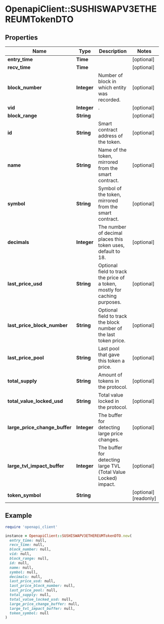 # OpenapiClient::SUSHISWAPV3ETHEREUMTokenDTO

## Properties

| Name | Type | Description | Notes |
| ---- | ---- | ----------- | ----- |
| **entry_time** | **Time** |  | [optional] |
| **recv_time** | **Time** |  | [optional] |
| **block_number** | **Integer** | Number of block in which entity was recorded. | [optional] |
| **vid** | **Integer** | . | [optional] |
| **block_range** | **String** |  | [optional] |
| **id** | **String** | Smart contract address of the token. | [optional] |
| **name** | **String** | Name of the token, mirrored from the smart contract. | [optional] |
| **symbol** | **String** | Symbol of the token, mirrored from the smart contract. | [optional] |
| **decimals** | **Integer** | The number of decimal places this token uses, default to 18. | [optional] |
| **last_price_usd** | **String** | Optional field to track the price of a token, mostly for caching purposes. | [optional] |
| **last_price_block_number** | **String** | Optional field to track the block number of the last token price. | [optional] |
| **last_price_pool** | **String** | Last pool that gave this token a price. | [optional] |
| **total_supply** | **String** | Amount of tokens in the protocol. | [optional] |
| **total_value_locked_usd** | **String** | Total value locked in the protocol. | [optional] |
| **large_price_change_buffer** | **Integer** | The buffer for detecting large price changes. | [optional] |
| **large_tvl_impact_buffer** | **Integer** | The buffer for detecting large TVL (Total Value Locked) impact. | [optional] |
| **token_symbol** | **String** |  | [optional][readonly] |

## Example

```ruby
require 'openapi_client'

instance = OpenapiClient::SUSHISWAPV3ETHEREUMTokenDTO.new(
  entry_time: null,
  recv_time: null,
  block_number: null,
  vid: null,
  block_range: null,
  id: null,
  name: null,
  symbol: null,
  decimals: null,
  last_price_usd: null,
  last_price_block_number: null,
  last_price_pool: null,
  total_supply: null,
  total_value_locked_usd: null,
  large_price_change_buffer: null,
  large_tvl_impact_buffer: null,
  token_symbol: null
)
```

